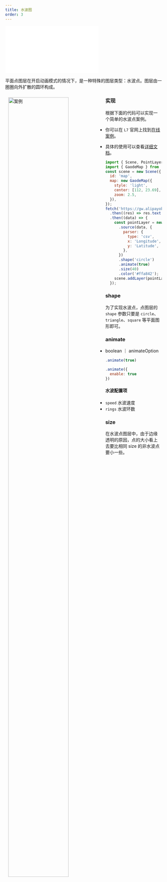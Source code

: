 ```yaml
---
title: 水波图
order: 3
---
```


<embed src="@/docs/api/common/style.md"></embed>

平面点图层在开启动画模式的情况下，是一种特殊的图层类型：水波点。图层由一圈圈向外扩散的圆环构成。

<div>
  <div style="width:60%;float:left; margin: 10px;">
    <img  width="80%" alt="案例" src='https://gw.alipayobjects.com/mdn/rms_816329/afts/img/A*pcp3RKnNK1oAAAAAAAAAAAAAARQnAQ'>
  </div>
</div>

### 实现

根据下面的代码可以实现一个简单的水波点案例。

- 你可以在 `L7` 官网上找到[在线案例](/examples/point/scatter#animatepoint)。

- 具体的使用可以查看[详细文档](/api/point_layer/animate#水波点)。

```js
import { Scene, PointLayer } from '@antv/l7';
import { GaodeMap } from '@antv/l7-extension-maps';
const scene = new Scene({
  id: 'map',
  map: new GaodeMap({
    style: 'light',
    center: [112, 23.69],
    zoom: 2.5,
  }),
});
fetch('https://gw.alipayobjects.com/os/basement_prod/9078fd36-ce8d-4ee2-91bc-605db8315fdf.csv')
  .then((res) => res.text())
  .then((data) => {
    const pointLayer = new PointLayer({})
      .source(data, {
        parser: {
          type: 'csv',
          x: 'Longitude',
          y: 'Latitude',
        },
      })
      .shape('circle')
      .animate(true)
      .size(40)
      .color('#ffa842');
    scene.addLayer(pointLayer);
  });
```

### shape

为了实现水波点，点图层的 `shape` 参数只要是 `circle`、`triangle`、`square` 等平面图形即可。

### animate

- boolean ｜ animateOption

```javascript
.animate(true)

.animate({
  enable: true
})
```

#### 水波配置项

- `speed` 水波速度
- `rings` 水波环数

### size

在水波点图层中，由于边缘透明的原因，点的大小看上去要比相同 size 的非水波点要小一些。
